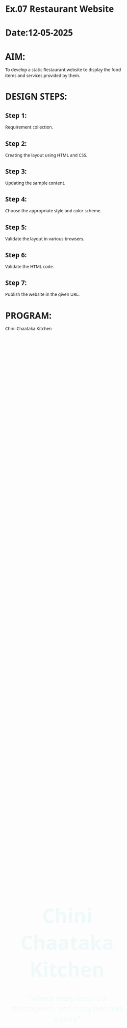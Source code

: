 # Ex.07 Restaurant Website
# Date:12-05-2025
# AIM:
To develop a static Restaurant website to display the food items and services provided by them.

# DESIGN STEPS:
## Step 1:
Requirement collection.

## Step 2:
Creating the layout using HTML and CSS.

## Step 3:
Updating the sample content.

## Step 4:
Choose the appropriate style and color scheme.

## Step 5:
Validate the layout in various browsers.

## Step 6:
Validate the HTML code.

## Step 7:
Publish the website in the given URL.

# PROGRAM:
<!DOCTYPE html>
<html lang="en">
<head>
  <meta charset="UTF-8" />
  <meta name="viewport" content="width=device-width, initial-scale=1.0"/>
  <title>Chini Chaataka Kitchen | Restaurant</title>
  <style>
    * {
      margin: 0;
      padding: 0;
      box-sizing: border-box;
      font-family: 'Segoe UI', sans-serif;
    }

    body {
      line-height: 1.6;
      color: #6431dc;
      background-color: #fdfdfd;
    }

    header {
      background: url("sss.jpg") no-repeat center center/cover;
      height: 100vh;
      color: rgb(239, 249, 249);
      text-align: center;
      display: flex;
      flex-direction: column;
      justify-content: center;
      padding: 0 20px;
    }

    header h1 {
      font-size: 4rem;
      margin-bottom: 10px;
    }

    header p {
      font-size: 1.5rem;
    }

    nav {
      background-color: #141313;
      display: flex;
      justify-content: center;
      padding: 15px 0;
      position: sticky;
      top: 0;
      z-index: 100;
    }

    nav a {
      color: white;
      margin: 0 20px;
      text-decoration: none;
      font-weight: bold;
      transition: color 0.3s ease;
    }

    nav a:hover {
      color: #f4b400;
    }

    section {
      
      background: url("bbb.jpg") no-repeat center center/cover;
      height: 100vh;
      color:rgb(237, 224, 224);
      text-align: center;
      display: flex;
      flex-direction: column;
      justify-content: center;
      padding: 0 20px;
    }
    .menu {
      display: grid;
      grid-template-columns: repeat(auto-fit, minmax(250px, 1fr));
      gap: 20px;
    }

    .menu-item {
      background:rgb(29, 29, 28);
      border: 1px solid #111111;
      border-radius: 10px;
      padding: 20px;
      text-align: center;
      box-shadow: 0 2px 5px rgba(0,0,0,0.1);
    }

    .menu-item img {
      max-width: 100%;
      border-radius: 8px;
    }

    .chef-name {
      font-style: italic;
      font-size: 0.9rem;
      color: #121212;
      margin-top: 5px;
    }

    .chefs {
      display: flex;
      flex-wrap: wrap;
      justify-content: center;
      gap: 40px;
      margin-top: 40px;
    }

    .chef-card {
      background: rgb(211, 39, 39);
      border: 1px solid #ddd;
      border-radius: 10px;
      text-align: center;
      padding: 20px;
      width: 250px;
      box-shadow: 0 2px 5px rgba(0,0,0,0.1);
    }

    .chef-card img {

      width: 150px;
      height: 150px;
      object-fit: cover;
      border-radius: 50%;
      margin-bottom: 15px;
    }

    .about, .contact, .book {
      background-color: #0f0202;
      border-radius: 10px;
      padding: 30px;
    }

    .book form {
      display: flex;
      flex-direction: column;
      gap: 15px;
    }

    .book input, .book textarea {
      padding: 10px;
      border: 1px solid #041017;
      border-radius: 5px;
    }

    .book button {
      background-color: #222;
      color: rgb(9, 2, 2);
      padding: 10px;
      border: none;
      border-radius: 5px;
      cursor: pointer;
      font-weight: bold;
    }

    .book button:hover {
      background-color: #f4b400;
      color: #000;
    }

    footer {
      text-align: center;
      padding: 20px;
      background-color: #222;
      color: rgb(179, 173, 173);
    }

    @media (max-width: 600px) {
      header h1 {
        font-size: 2.5rem;
      }

      nav {
        flex-direction: column;
      }

      nav a {
        margin: 10px 0;
      }

      .chefs {
        flex-direction: column;
        align-items: center;
      }
    }
  </style>

  Chini Chaataka Kitchen

  </head>
<body>

  <header>
    <h1>Chini Chaataka Kitchen</h1>
    <p>"Where every meal is a masterpiece, and every bite tells a story"</p>
  </header>

  <nav>
    <a href="#menu">Menu</a>
    <a href="#chefs">Chefs</a>
    <a href="#book">Book</a>
    <a href="#about">About</a>
    <a href="#contact">Contact</a>
  </nav>

  Our Menu

   <section id="menu">
    <h2>Our Menu</h2>
    <div class="menu">
      <div class="menu-item">
        <img src="cheese balls.jpg" alt="CHEESE BALL">
        <h3>CHEESE BALL</h3>
        
      </div>
      <div class="menu-item">
        <img src="chilli panner.jpg" alt="CHILLI PANNER">
        <h3>CHILLI PANNER</h3>
        
      </div>
      <div class="menu-item">
        <img src="GGG.jpg" alt="GARLIC BREADr"> 
        <h3>GARLIC BREAD</h3>
        
      </div>
      <div class="menu-item">
        <img src="MMMM.jpg" alt="MANCHUARIAN">
        <h3>MANCHUARIAN</h3>

      </div>
      <div class="menu-item">
        <img src="MOMO.jpg" alt="MOMOS">
        <h3>MOMO</h3>
        
      </div>
      <div class="menu-item">
        <img src="noondles.jpg" alt="NOODLES">
        <h3>NOODLES</h3>
       </div>
      <div class="menu-item">
        <img src="pasta.webp" alt="PASTA">
        <h3>PASTA</h3>
       
      </div>
      <div class="menu-item">
        <img src="pizza.jpg" alt="PIZZA">
        <h3>PIZZA</h3>
       
      </div>
      <div class="menu-item">
        <img src="SchezwanFriedRice.webp" alt="SCHEZWAN RICE">
        <h3>SCHEZWAN RICE</h3>
       
      </div>
      <div class="menu-item">
        <img src="spring roll.jpg" alt="SPRING ROLL">
        <h3>SPRING ROLL</h3>
      </div>
       
      </div>
    </div>
  </section>
  </section>

   <section id="chefs">
        <h2>Meet Our Chefs</h2>
        <div class="chefs">
          <div class="chef-card">
            <img src="CHE 1.jpg" alt="Chef Damu">
            <h3>Chef Damu</h3>
            <p>Chef Damu, born Dr. K. Damodaran, is a celebrated Indian chef and television personality renowned for his expertise in South Indian cuisine</p>
          </div>
          <div class="chef-card">
            <img src="CHE 2.jpeg" alt="Chef Vijaya Kumar">
            <h3>Chef Vijaya Kumar</h3>
            <p>Chef Vijay Kumar is a Michelin-starred Tamil Nadu native known for bringing bold, authentic South Indian village cuisine to New York’s acclaimed restaurant Semma.</p>
          </div>
          <div class="chef-card">
              <img src="CHE 3.jpg" alt="Chef Vikas Khanna">
              <h3>Chef Vikas Khanna</h3>
              <p>Chef Vikas Khanna is a Michelin-starred Indian chef renowned for his mastery of traditional Indian cuisine, culinary innovation, and global advocacy of Indian culinary heritage.</p>
        </div>
        </div>
        </section>
    
  </section>



  <section id="book" class="book">
    <h2>Book a Table</h2>
    <form>
      <input type="text" placeholder="Full Name" required>
      <input type="email" placeholder="Email Address" required>
      <input type="tel" placeholder="Phone Number" required>
      <input type="date" required>
      <input type="time" required>
      <input type="number" placeholder="Number of Guests" required>
      <textarea placeholder="Special Requests"></textarea>
      <button type="submit">Reserve Now</button>
    </form>
  </section>



  <section id="about" class="about">
    <h2>About Us</h2>
    <p>At Chini Chaataka Kitchen, we believe in the timeless tradition of cooking with care and serving with love. Our name reflects our commitment to delivering hearty, flavorful meals that bring people together. Each dish is crafted with the finest ingredients and a touch of culinary artistry, ensuring a memorable dining experience.</p>
  </section>



  
  <section id="contact" class="contact">
    <h2>Contact</h2>
    <p><strong>Address:</strong> Food Town,Jaipur</p>
    <p><strong>Phone:</strong> 91-10987-65432</p>
    <p><strong>Email:</strong> chinichatakakitchen@gmail.com</p>
  </section>

  <footer>
    <p>&copy; 2025 Chini Chaataka Kitchen. All rights reserved.</p>
  </footer>

</body>
</html>


# OUTPUT:
![alt text](<holtelapp/static/Screenshot (78).png>)
![alt text](<holtelapp/static/Screenshot (79).png>)
![alt text](<holtelapp/static/Screenshot (80).png>)
![alt text](<holtelapp/static/Screenshot (81).png>)
![alt text](<holtelapp/static/Screenshot (82).png>)
![alt text](<holtelapp/static/Screenshot (83).png>)

![alt text](<holtelapp/static/Screenshot (84).png>)


# RESULT:
The program for designing software company website using HTML and CSS is completed successfully.
